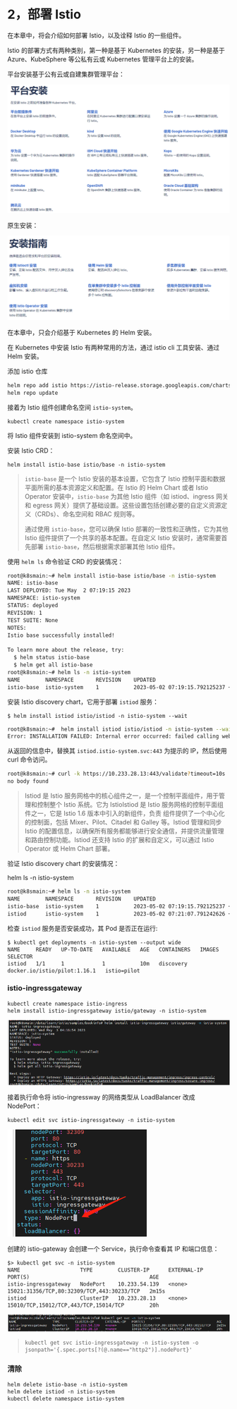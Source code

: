 # 2，部署 Istio

在本章中，将会介绍如何部署 Istio，以及诠释 Istio 的一些组件。



Istio 的部署方式有两种类别，第一种是基于 Kubernetes 的安装，另一种是基于 Azure、KubeSphere 等公私有云或 Kubernetes 管理平台上的安装。



平台安装基于公有云或自建集群管理平台：

![image-20230502150516416](images/image-20230502150516416.png)



原生安装：

![image-20230502150606160](images/image-20230502150606160.png)



在本章中，只会介绍基于 Kubernetes 的 Helm 安装。

在 Kubernetes 中安装 Istio 有两种常用的方法，通过 istio cli 工具安装、通过 Helm 安装。



添加 istio 仓库

```bash
helm repo add istio https://istio-release.storage.googleapis.com/charts
helm repo update
```



接着为 Istio 组件创建命名空间 `istio-system`。

```
kubectl create namespace istio-system
```



将 Istio 组件安装到 istio-system 命名空间中。

安装 Istio CRD：

```
helm install istio-base istio/base -n istio-system
```

> `istio-base` 是一个 Istio 安装的基本设置，它包含了 Istio 控制平面和数据平面所需的基本资源定义和配置。在 Istio 的 Helm Chart 或者 Istio Operator 安装中，`istio-base` 为其他 Istio 组件（如 istiod、ingress 网关和 egress 网关）提供了基础设置。这些设置包括创建必要的自定义资源定义（CRDs）、命名空间和 RBAC 规则等。
>
> 通过使用 `istio-base`，您可以确保 Istio 部署的一致性和正确性，它为其他 Istio 组件提供了一个共享的基本配置。在自定义 Istio 安装时，通常需要首先部署 `istio-base`，然后根据需求部署其他 Istio 组件。



使用 `helm ls` 命令验证 CRD 的安装情况：

```bash
root@k8smain:~# helm install istio-base istio/base -n istio-system
NAME: istio-base
LAST DEPLOYED: Tue May  2 07:19:15 2023
NAMESPACE: istio-system
STATUS: deployed
REVISION: 1
TEST SUITE: None
NOTES:
Istio base successfully installed!

To learn more about the release, try:
  $ helm status istio-base
  $ helm get all istio-base
root@k8smain:~# helm ls -n istio-system
NAME      	NAMESPACE   	REVISION	UPDATED                                	STATUS  	CHART      	APP VERSION
istio-base	istio-system	1       	2023-05-02 07:19:15.792125237 +0000 UTC	deployed	base-1.17.2	1.17.2     
```



安装 Istio discovery chart，它用于部署 `istiod` 服务：

```
$ helm install istiod istio/istiod -n istio-system --wait

```



```bash
root@k8smain:~#  helm install istiod istio/istiod -n istio-system --wait
Error: INSTALLATION FAILED: Internal error occurred: failed calling webhook "rev.validation.istio.io": Post "https://istiod.istio-system.svc:443/validate?timeout=10s": dial tcp 10.233.28.13:443: connect: connection refused
```

从返回的信息中，替换其 `istiod.istio-system.svc:443` 为提示的 IP，然后使用 curl 命令访问。

```bash
root@k8smain:~# curl -k https://10.233.28.13:443/validate?timeout=10s
no body found
```



> Istiod 是 Istio 服务网格中的核心组件之一，是一个控制平面组件，用于管理和控制整个 Istio 系统。它为 IstioIstiod 是 Istio 服务网格的控制平面组件之一，它是 Istio 1.6 版本中引入的新组件，负责 组件提供了一个中心化的控制面，包括 Mixer、Pilot、Citadel 和 Galley 等。Istiod 管理和同步 Istio 的配置信息，以确保所有服务都能够进行安全通信，并提供流量管理和路由控制功能。Istiod 还支持 Istio 的扩展和自定义，可以通过 Istio Operator 或 Helm Chart 部署。



验证 Istio discovery chart 的安装情况：

helm ls -n istio-system

```bash
root@k8smain:~# helm ls -n istio-system
NAME      	NAMESPACE   	REVISION	UPDATED                                	STATUS  	CHART        	APP VERSION
istio-base	istio-system	1       	2023-05-02 07:19:15.792125237 +0000 UTC	deployed	base-1.17.2  	1.17.2     
istiod    	istio-system	1       	2023-05-02 07:21:07.791242626 +0000 UTC	failed  	istiod-1.17.2	1.17.2     
```





检查 `istiod` 服务是否安装成功，其 Pod 是否正在运行:

```
$ kubectl get deployments -n istio-system --output wide
NAME     READY   UP-TO-DATE   AVAILABLE   AGE   CONTAINERS   IMAGES                         SELECTOR
istiod   1/1     1            1           10m   discovery    docker.io/istio/pilot:1.16.1   istio=pilot
```





### istio-ingressgateway

```
kubectl create namespace istio-ingress
helm install istio-ingressgateway istio/gateway -n istio-system
```

![image-20230503121734717](images/image-20230503121734717.png)

接着执行命令将 istio-ingressway 的网络类型从 LoadBalancer 改成 NodePort：

```
kubectl edit svc istio-ingressgateway -n istio-system  
```

![1683087604976](images/1683087604976.png)



创建的 istio-gateway 会创建一个 Service，执行命令查看其 IP 和端口信息：

```
$> kubectl get svc -n istio-system
NAME                   TYPE        CLUSTER-IP      EXTERNAL-IP   PORT(S)                                      AGE
istio-ingressgateway   NodePort    10.233.54.139   <none>        15021:31356/TCP,80:32309/TCP,443:30233/TCP   2m15s
istiod                 ClusterIP   10.233.28.13    <none>        15010/TCP,15012/TCP,443/TCP,15014/TCP        20h
```

![image-20230503122226493](images/image-20230503122226493.png)

> ```
> kubectl get svc istio-ingressgateway -n istio-system -o jsonpath='{.spec.ports[?(@.name=="http2")].nodePort}'  
> ```
>
> 







### 清除

```
helm delete istio-base -n istio-system
helm delete istiod -n istio-system
kubectl delete namespace istio-system
```

